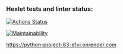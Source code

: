 ### Hexlet tests and linter status:
[![Actions Status](https://github.com/Zotov2003/python-project-83/actions/workflows/hexlet-check.yml/badge.svg)](https://github.com/Zotov2003/python-project-83/actions)

[![Maintainability](https://api.codeclimate.com/v1/badges/29ec8f500c527eb306be/maintainability)](https://codeclimate.com/github/Zotov2003/python-project-83/maintainability)

https://python-project-83-e1vi.onrender.com